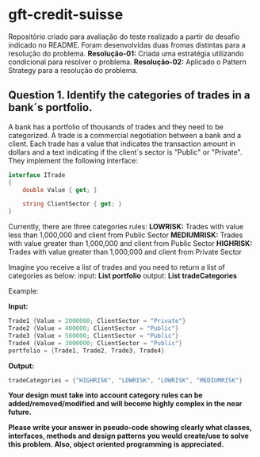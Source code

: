 # gft-credit-suisse
Repositório criado para avaliação do teste realizado a partir do desafio indicado no README.
Foram desenvolvidas duas fromas distintas para a resolução do problema.
**Resolução-01:** Criada uma estratégia utilizando condicional para resolver o problema.
**Resolução-02:** Aplicado o Pattern Strategy para a resolução do problema.

## Question 1. Identify the categories of trades in a bank´s portfolio.
A bank has a portfolio of thousands of trades and they need to be categorized.
A trade is a commercial negotiation between a bank and a client.
Each trade has a value that indicates the transaction amount in dollars and a text indicating if the client´s sector is "Public" or "Private". They implement the following interface:

```csharp
interface ITrade
{
    double Value { get; }

    string ClientSector { get; }
}
```
Currently, there are three categories rules:
**LOWRISK:** Trades with value less than 1,000,000 and client from Public Sector
**MEDIUMRISK:** Trades with value greater than 1,000,000 and client from Public Sector
**HIGHRISK:** Trades with value greater than 1,000,000 and client from Private Sector

Imagine you receive a list of trades and you need to return a list of categories as below:
input: **List<ITrade> portfolio**
output: **List<string> tradeCategories**

Example:

**Input:**
```csharp
Trade1 {Value = 2000000; ClientSector = "Private"}
Trade2 {Value = 400000; ClientSector = "Public"}
Trade3 {Value = 500000; ClientSector = "Public"}
Trade4 {Value = 3000000; ClientSector = "Public"}
portfolio = {Trade1, Trade2, Trade3, Trade4}
```
**Output:**
```csharp
tradeCategories = {"HIGHRISK", "LOWRISK", "LOWRISK", "MEDIUMRISK"}
```
**Your design must take into account category rules can be added/removed/modified and will become highly complex in the near future.**

**Please write your answer in pseudo-code showing clearly what classes, interfaces, methods and design patterns you would create/use to solve this problem. Also, object oriented programming is appreciated.**
